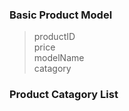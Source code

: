 ### Basic Product Model 
> productID <br>
> price  <br>
> modelName <br>
> catagory  <br>

### Product Catagory List 
>
